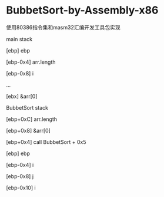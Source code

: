 # BubbetSort-by-Assembly-x86

使用80386指令集和masm32汇编开发工具包实现

main stack

[ebp]        ebp

[ebp-0x4]    arr.length

[ebp-0x8]    i

...

[ebx]        &arr[0]

BubbetSort stack

[ebp+0xC]    arr.length

[ebp+0x8]    &arr[0]

[ebp+0x4]    call BubbetSort + 0x5

[ebp]        ebp

[ebp-0x4]    i

[ebp-0x8]    j

[ebp-0x10]   i
